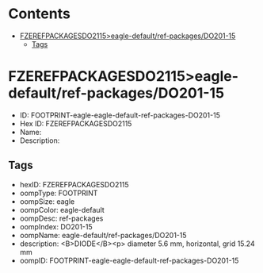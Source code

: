 



Contents
========

* [FZEREFPACKAGESDO2115>eagle-default/ref-packages/DO201-15](#fzerefpackagesdo2115eagle-defaultref-packagesdo201-15)
	* [Tags](#tags)

# FZEREFPACKAGESDO2115>eagle-default/ref-packages/DO201-15

- ID: FOOTPRINT-eagle-eagle-default-ref-packages-DO201-15
- Hex ID: FZEREFPACKAGESDO2115
- Name: 
- Description: 

## Tags

- hexID: FZEREFPACKAGESDO2115
- oompType: FOOTPRINT
- oompSize: eagle
- oompColor: eagle-default
- oompDesc: ref-packages
- oompIndex: DO201-15
- oompName: eagle-default/ref-packages/DO201-15
- description: &lt;B&gt;DIODE&lt;/B&gt;&lt;p&gt;&#xD;
diameter 5.6 mm, horizontal, grid 15.24 mm
- oompID: FOOTPRINT-eagle-eagle-default-ref-packages-DO201-15
